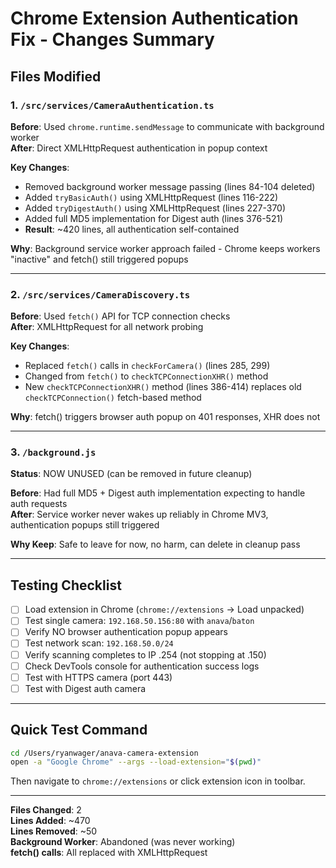 # Chrome Extension Authentication Fix - Changes Summary

## Files Modified

### 1. `/src/services/CameraAuthentication.ts`
**Before**: Used `chrome.runtime.sendMessage` to communicate with background worker  
**After**: Direct XMLHttpRequest authentication in popup context

**Key Changes**:
- Removed background worker message passing (lines 84-104 deleted)
- Added `tryBasicAuth()` using XMLHttpRequest (lines 116-222)
- Added `tryDigestAuth()` using XMLHttpRequest (lines 227-370)
- Added full MD5 implementation for Digest auth (lines 376-521)
- **Result**: ~420 lines, all authentication self-contained

**Why**: Background service worker approach failed - Chrome keeps workers "inactive" and fetch() still triggered popups

---

### 2. `/src/services/CameraDiscovery.ts`
**Before**: Used `fetch()` API for TCP connection checks  
**After**: XMLHttpRequest for all network probing

**Key Changes**:
- Replaced `fetch()` calls in `checkForCamera()` (lines 285, 299)
- Changed from `fetch()` to `checkTCPConnectionXHR()` method
- New `checkTCPConnectionXHR()` method (lines 386-414) replaces old `checkTCPConnection()` fetch-based method

**Why**: fetch() triggers browser auth popup on 401 responses, XHR does not

---

### 3. `/background.js`
**Status**: NOW UNUSED (can be removed in future cleanup)

**Before**: Had full MD5 + Digest auth implementation expecting to handle auth requests  
**After**: Service worker never wakes up reliably in Chrome MV3, authentication popups still triggered

**Why Keep**: Safe to leave for now, no harm, can delete in cleanup pass

---

## Testing Checklist

- [ ] Load extension in Chrome (`chrome://extensions` → Load unpacked)
- [ ] Test single camera: `192.168.50.156:80` with `anava`/`baton`
- [ ] Verify NO browser authentication popup appears
- [ ] Test network scan: `192.168.50.0/24`
- [ ] Verify scanning completes to IP .254 (not stopping at .150)
- [ ] Check DevTools console for authentication success logs
- [ ] Test with HTTPS camera (port 443)
- [ ] Test with Digest auth camera

---

## Quick Test Command
```bash
cd /Users/ryanwager/anava-camera-extension
open -a "Google Chrome" --args --load-extension="$(pwd)"
```

Then navigate to `chrome://extensions` or click extension icon in toolbar.

---

**Files Changed**: 2  
**Lines Added**: ~470  
**Lines Removed**: ~50  
**Background Worker**: Abandoned (was never working)  
**fetch() calls**: All replaced with XMLHttpRequest  
